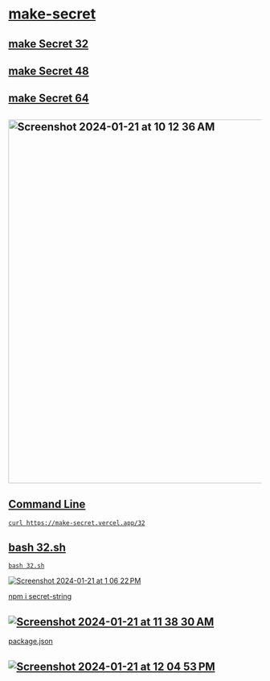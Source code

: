 #  <a href="https://make-secret.vercel.app/32">make-secret</a>

## <a href="https://make-secret.vercel.app/32">make Secret 32

## <a href="https://make-secret.vercel.app/48">make Secret 48

## <a href="https://make-secret.vercel.app/64">make Secret 64


## <img width="723" alt="Screenshot 2024-01-21 at 10 12 36 AM" src="https://github.com/sudo-self/make-secret/assets/119916323/a9e29c23-7b04-4166-9471-ee53eff2e1c0">

## Command Line

```
curl https://make-secret.vercel.app/32

```
## bash 32.sh

```
bash 32.sh

```
![Screenshot 2024-01-21 at 1 06 22 PM](https://github.com/sudo-self/make-secret/assets/119916323/8f656247-06a9-43ee-8ea3-19423aa210dc)

npm i secret-string

## ![Screenshot 2024-01-21 at 11 38 30 AM](https://github.com/sudo-self/make-secret/assets/119916323/22409ed1-f803-4d55-b195-526edfaa1577)

package.json

## ![Screenshot 2024-01-21 at 12 04 53 PM](https://github.com/sudo-self/make-secret/assets/119916323/b495c42e-ccab-4cb3-8ccc-14d4c14a5655)
